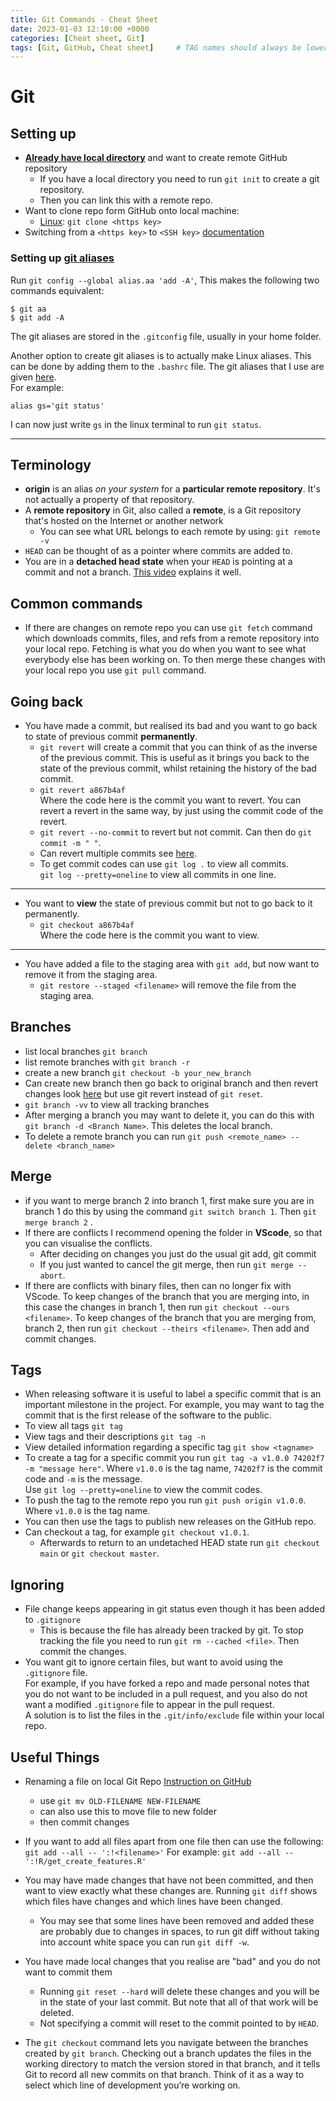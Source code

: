 ```yaml
---
title: Git Commands - Cheat Sheet
date: 2023-01-03 12:10:00 +0000
categories: [Cheat sheet, Git]
tags: [Git, GitHub, Cheat sheet]     # TAG names should always be lowercase
---
```


# Git


## Setting up
- [**Already have local directory**](https://kbroman.org/github_tutorial/pages/init.html) and want to create remote GitHub repository
	- If you have a local directory you need to run `git init` to create a git repository.
	- Then you can link this with a remote repo.
- Want to clone repo form GitHub onto local machine:
	- [Linux](https://m.youtube.com/watch?v=4u6qzxj37h4&list=LL&index=4): `git clone <https key>`
- Switching from a `<https key>` to `<SSH key>` [documentation](https://docs.github.com/en/get-started/getting-started-with-git/managing-remote-repositories#switching-remote-urls-from-https-to-ssh)

### Setting up [git aliases](https://git-scm.com/book/en/v2/Git-Basics-Git-Aliases)

Run `git config --global alias.aa 'add -A'`, This makes the following two commands equivalent:

```terminal
$ git aa
$ git add -A
```

The git aliases are stored in the `.gitconfig` file, usually in your home folder.

Another option to create git aliases is to actually make Linux aliases. This can be done by adding them to the `.bashrc` file. The git aliases that I use are given [here](https://dylandijk.github.io/posts/linux-aliases/).  
For example:

```shell
alias gs='git status'
```

 I can now just write `gs` in the linux terminal to run `git status`.

***

## Terminology

- **origin** is an alias  _on your system_ for a **particular remote repository**. It's not actually a property of that repository.
- A **remote repository** in Git, also called a **remote**, is a Git repository that's hosted on the Internet or another network
	- You can see what URL belongs to each remote by using: `git remote -v`
- `HEAD` can be thought of as a pointer where commits are added to.
- You are in a **detached head state** when your `HEAD` is pointing at a commit and not a branch. [This video](https://www.youtube.com/watch?v=GN36mrrM12k) explains it well.

## Common commands
- If there are changes on remote repo you can use `git fetch` command which downloads commits, files, and refs from a remote repository into your local repo. Fetching is what you do when you want to see what everybody else has been working on.
To then merge these changes with your local repo you use `git pull` command.


## Going back

- You have made a commit, but realised its bad and you want to go back to state of previous commit **permanently**.
	- `git revert` will create a commit that you can think of as the inverse of the previous commit. This is useful as it brings you back to the state of the previous commit, whilst retaining the history of the bad commit.
	- `git revert a867b4af`  
	Where the code here is the commit you want to revert.
	You can revert a revert in the same way, by just using the commit code of the revert.
	- `git revert --no-commit` to revert but not commit. Can then do `git commit -m " "`.
	- Can revert multiple commits see [here](https://stackoverflow.com/questions/1463340/how-can-i-revert-multiple-git-commits/1470452#1470452).
	- To get commit codes can use `git log .` to view all commits.  
	`git log --pretty=oneline` to view all commits in one line.

***

- You want to **view** the state of previous commit but not to go back to it permanently.
	- `git checkout a867b4af`  
	Where the code here is the commit you want to view.

***

- You have added a file to the staging area with `git add`, but now want to remove it from the staging area.
	- `git restore --staged <filename>` will remove the file from the staging area. 

## Branches
- list local branches `git branch`
- list remote branches with `git branch -r`
- create a new branch `git checkout -b your_new_branch`
- Can create new branch then go back to original branch and then revert changes look [here](https://stackoverflow.com/questions/2816715/branch-from-a-previous-commit-using-git/31783383#31783383) but use git revert instead of `git reset`.
- `git branch -vv` to view all tracking branches
- After merging a branch you may want to delete it, you can do this with  `git branch -d <Branch Name>`. This deletes the local branch.
- To delete a remote branch you can run `git push <remote_name> --delete <branch_name>`

## Merge
- if you want to merge branch 2 into branch 1, first make sure you are in branch 1 do this by using the command `git switch branch 1`. Then `git merge branch 2` .
- If there are conflicts I recommend opening the folder in **VScode**, so that you can visualise the conflicts.
	- After deciding on changes you just do the usual git add, git commit
	- If you just wanted to cancel the git merge, then run `git merge --abort`.
- If there are conflicts with binary files, then can no longer fix with VScode. To keep changes of the branch that you are merging into, in this case the changes in branch 1, then run `git checkout --ours <filename>`. To keep changes of the branch that you are merging from, branch 2, then run `git checkout --theirs <filename>`. Then add and commit changes.

## Tags 

- When releasing software it is useful to label a specific commit that is an important milestone in the project. For example, you may want to tag the commit that is the first release of the software to the public. 
- To view all tags `git tag`
- View tags and their descriptions `git tag -n`
- View detailed information regarding a specific tag `git show <tagname>`
- To create a tag for a specific commit you run `git tag -a v1.0.0 74202f7 -m "message here"`. Where `v1.0.0` is the tag name, `74202f7` is the commit code and `-m` is the message.  
Use `git log --pretty=oneline` to view the commit codes.
- To push the tag to the remote repo you run `git push origin v1.0.0`. Where `v1.0.0` is the tag name.
- You can then use the tags to publish new releases on the GitHub repo.
- Can checkout a tag, for example `git checkout v1.0.1`.
	- Afterwards to return to an undetached HEAD state run `git checkout main` or `git checkout master`.




## Ignoring
- File change keeps appearing in git status even though it has been added to `.gitignore`
	- This is because the file has already been tracked by git. To stop tracking the file you need to run `git rm --cached <file>`. Then commit the changes.
- You want git to ignore certain files, but want to avoid using the `.gitignore` file.  
For example, if you have forked a repo and made personal notes that you do not want to be included in a pull request, and you also do not want a modified `.gitignore` file to appear in the pull request.  
A solution is to list the files in the `.git/info/exclude` file within your local repo.


## Useful Things

- Renaming a file on local Git Repo
[Instruction on GitHub](https://docs.github.com/en/repositories/working-with-files/managing-files/renaming-a-file#renaming-a-file-using-the-command-line)
  - use `git mv OLD-FILENAME NEW-FILENAME`
  - can also use this to move file to new folder
  - then commit changes

- If you want to add all files apart from one file then can use the following: `git add --all -- ':!<filename>'` For example: `git add --all -- ':!R/get_create_features.R'`
- You may have made changes that have not been committed, and then want to view exactly what these changes are. Running `git diff` shows which files have changes and which lines have been changed.
	- You may see that some lines have been removed and added these are probably due to changes in spaces, to run git diff without taking into account white space you can run `git diff -w`.
- You have made local changes that you realise are "bad" and you do not want to commit them
  - Running `git reset --hard` will delete these changes and you will be in the state of your last commit. But note that all of that work will be deleted.
  - Not specifying a commit will reset to the commit pointed to by `HEAD`.


- The `git checkout` command lets you navigate between the branches created by `git branch`. Checking out a branch updates the files in the working directory to match the version stored in that branch, and it tells Git to record all new commits on that branch. Think of it as a way to select which line of development you’re working on.



